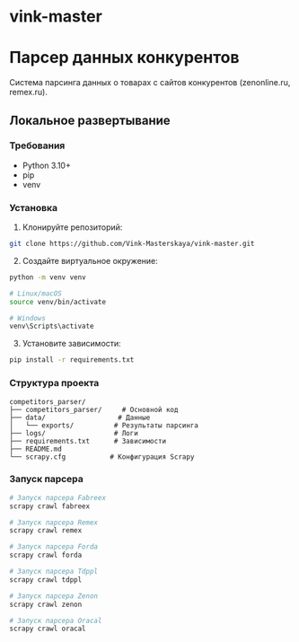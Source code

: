 # vink-master
# Парсер данных конкурентов

Система парсинга данных о товарах с сайтов конкурентов (zenonline.ru, remex.ru).

## Локальное развертывание

### Требования
- Python 3.10+
- pip
- venv

### Установка

1. Клонируйте репозиторий:
```bash
git clone https://github.com/Vink-Masterskaya/vink-master.git
```

2. Создайте виртуальное окружение:
```bash
python -m venv venv

# Linux/macOS
source venv/bin/activate

# Windows
venv\Scripts\activate
```

3. Установите зависимости:
```bash
pip install -r requirements.txt
```

### Структура проекта

```
competitors_parser/
├── competitors_parser/     # Основной код
├── data/                  # Данные
│   └── exports/          # Результаты парсинга
├── logs/                 # Логи
├── requirements.txt      # Зависимости
├── README.md            
└── scrapy.cfg           # Конфигурация Scrapy
```

### Запуск парсера

```bash
# Запуск парсера Fabreex
scrapy crawl fabreex

# Запуск парсера Remex
scrapy crawl remex

# Запуск парсера Forda
scrapy crawl forda

# Запуск парсера Tdppl
scrapy crawl tdppl

# Запуск парсера Zenon
scrapy crawl zenon

# Запуск парсера Oracal
scrapy crawl oracal
```
